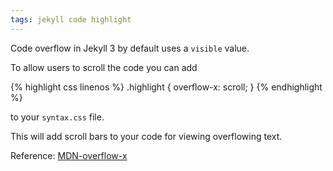 ```yaml
---
tags: jekyll code highlight
---
```


Code overflow in Jekyll 3 by default uses a `visible` value.

To allow users to scroll the code you can add

{% highlight css linenos %}
.highlight {
  overflow-x: scroll;
}
{% endhighlight %}

to your `syntax.css` file.

This will add scroll bars to your code for viewing overflowing text.

Reference: [MDN-overflow-x](https://developer.mozilla.org/en/docs/Web/CSS/overflow-x)
